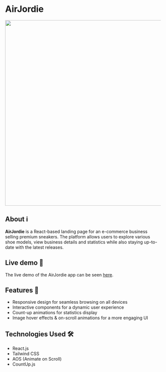 # AirJordie 

<img src="https://github.com/user-attachments/assets/c6c4e8da-1e5d-4e16-b402-db3d76b9e280" width="600px;">


## About ℹ️
**AirJordie** is a React-based landing page for an e-commerce business selling premium sneakers. The platform allows users to explore various shoe models, view business details and statistics while also staying up-to-date with the latest releases.

## Live demo 🌠
The live demo of the AirJordie app can be seen [here](https://airjordie.netlify.app/).


## Features 🌟

- Responsive design for seamless browsing on all devices
- Interactive components for a dynamic user experience
- Count-up animations for statistics display
- Image hover effects & on-scroll animations for a more engaging UI

## Technologies Used 🛠️

- React.js
- Tailwind CSS
- AOS (Animate on Scroll)
- CountUp.js

